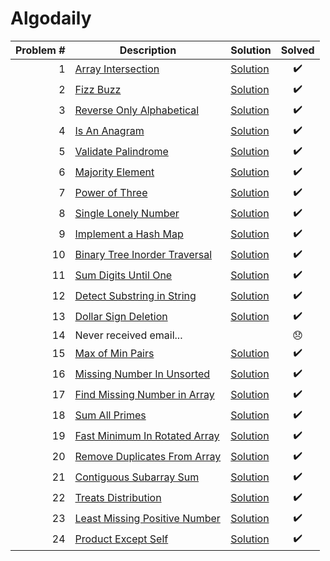 # Algodaily

| Problem # | Description                                   | Solution                          | Solved |
| --------: | --------------------------------------------- | --------------------------------- | :----: |
|         1 | [Array Intersection](problems/001)            | [Solution](problems/001/index.js) |   ✔️   |
|         2 | [Fizz Buzz](problems/002)                     | [Solution](problems/002/index.js) |   ✔️   |
|         3 | [Reverse Only Alphabetical](problems/003)     | [Solution](problems/003/index.js) |   ✔️   |
|         4 | [Is An Anagram](problems/004)                 | [Solution](problems/004/index.js) |   ✔️   |
|         5 | [Validate Palindrome](problems/005)           | [Solution](problems/005/index.js) |   ✔️   |
|         6 | [Majority Element](problems/006)              | [Solution](problems/006/index.js) |   ✔️   |
|         7 | [Power of Three](problems/007)                | [Solution](problems/007/index.js) |   ✔️   |
|         8 | [Single Lonely Number](problems/008)          | [Solution](problems/008/index.js) |   ✔️   |
|         9 | [Implement a Hash Map](problems/009)          | [Solution](problems/009/index.js) |   ✔️   |
|        10 | [Binary Tree Inorder Traversal](problems/010) | [Solution](problems/010/index.js) |   ✔️   |
|        11 | [Sum Digits Until One](problems/011)          | [Solution](problems/011/index.js) |   ✔️   |
|        12 | [Detect Substring in String](problems/012)    | [Solution](problems/012/index.js) |   ✔️   |
|        13 | [Dollar Sign Deletion](problems/013)          | [Solution](problems/013/index.js) |   ✔️   |
|        14 | Never received email...                       |                                   |   😞   |
|        15 | [Max of Min Pairs](problems/015)              | [Solution](problems/015/index.js) |   ✔️   |
|        16 | [Missing Number In Unsorted](problems/016)    | [Solution](problems/016/index.js) |   ✔️   |
|        17 | [Find Missing Number in Array](problems/017)  | [Solution](problems/017/index.js) |   ✔️   |
|        18 | [Sum All Primes](problems/018)                | [Solution](problems/018/index.js) |   ✔️   |
|        19 | [Fast Minimum In Rotated Array](problems/019) | [Solution](problems/019/index.js) |   ✔️   |
|        20 | [Remove Duplicates From Array](problems/020)  | [Solution](problems/020/index.js) |   ✔️   |
|        21 | [Contiguous Subarray Sum](problems/021)       | [Solution](problems/021/index.js) |   ✔️   |
|        22 | [Treats Distribution](problems/022)           | [Solution](problems/022/index.js) |   ✔️   |
|        23 | [Least Missing Positive Number](problems/023) | [Solution](problems/023/index.js) |   ✔️   |
|        24 | [Product Except Self](problems/024)           | [Solution](problems/024/index.js) |   ✔️   |
